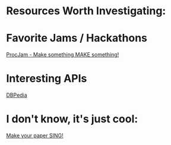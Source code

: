 # Resources Worth Investigating:

# Favorite Jams / Hackathons
[ProcJam - Make something MAKE something!](http://www.procjam.com/art/)

# Interesting APIs
[DBPedia](http://wiki.dbpedia.org/)

# I don't know, it's just cool:
[Make your paper SING!](http://msci.itu.dk/smug/)
